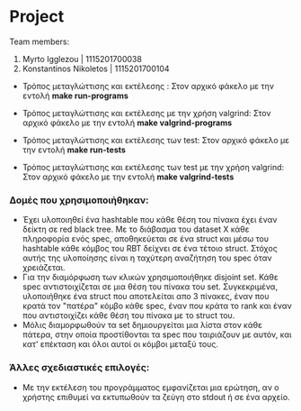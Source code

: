 # Project

Team members:
1. Myrto Igglezou  | 1115201700038
2. Konstantinos Nikoletos | 1115201700104

* Τρόπος μεταγλώττισης και εκτέλεσης :  Στον αρχικό φάκελο με την εντολή __make run-programs__

* Τρόπος μεταγλώττισης και εκτέλεσης με την χρήση valgrind:  Στον αρχικό φάκελο με την εντολή __make valgrind-programs__

* Τρόπος μεταγλώττισης και εκτέλεσης των test:  Στον αρχικό φάκελο με την εντολή __make run-tests__

* Τρόπος μεταγλώττισης και εκτέλεσης των test με την χρήση valgrind:  Στον αρχικό φάκελο με την εντολή __make valgrind-tests__


### Δομές που χρησιμοποιήθηκαν:

* Έχει υλοποιηθεί ένα hashtable που κάθε θέση του πίνακα έχει έναν δείκτη σε red black tree. Με το διάβασμα του dataset Χ κάθε πληροφορία ενός spec, αποθηκεύεται 
σε ένα struct και μέσω του hashtable κάθε κόμβος του RBT δείχνει σε ένα τέτοιο struct. Στόχος αυτής της υλοποίησης είναι η ταχύτερη αναζήτηση του spec όταν χρειάζεται.
* Για την διαμόρφωση των κλικών χρησιμοποιήθηκε disjoint set. Κάθε spec αντιστοιχίζεται σε μια θέση του πίνακα του set. Συγκεκριμένα, υλοποιήθηκε ένα struct που αποτελείται απο 3 πίνακες, έναν που κρατά τον "πατέρα" κόμβο κάθε spec, έναν που κράτα το rank και έναν που αντιστοιχίζει κάθε θέση του πίνακα με το struct του.
* Μόλις διαμορφωθούν τα set δημιουργείται μια λίστα στον κάθε πάτερα, στην οποία προστίθονται τα spec που ταιριάζουν με αυτόν, και κατ' επέκταση και όλοι αυτοί οι κόμβοι μεταξύ τους.

### Άλλες σχεδιαστικές επιλογές:

* Με την εκτέλεση του προγράμματος εμφανίζεται μια ερώτηση, αν ο χρήστης επιθυμεί να εκτυπωθούν τα ζεύγη στο stdout ή σε ένα αρχείο. 

